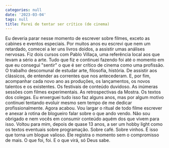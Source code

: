 ```yaml
---
categories: null
date: '2023-03-04'
tags: null
title: Parei de tentar ser crítico (de cinema)
---
```


Eu deveria parar nesse momento de escrever sobre filmes, exceto as cabines e eventos especiais. Por muitos anos eu escrevi que nem um retardado, comecei a ler uns livros doidos, a assistir umas análises nervosas. Fiz dois cursos com Pablo Villaça, uma referência local aos que levam a sério a arte. Tudo que fiz e continuei fazendo foi até o momento em que eu consegui "sentir" o que é ser crítico de cinema como uma profissão. O trabalho descomunal de estudar arte, filosofia, história. De assistir aos clássicos, de entender as correntes que nos antecederam. E, por fim, acompanhar cada novo ano as produções, os lançamentos, os novos talentos e os existentes. Os festivais de conteúdo duvidoso. As inúmeras sessões com filmes experimentais. As retrospectivas da Mostra. Os textos dos colegas. Eu enxerguei tudo isso faz alguns anos, mas por algum motivo continuei tentando evoluir mesmo sem tempo de me dedicar profissionalmente. Agora acabou. Vou largar o ritual de todo filme escrever e anexar à rotina de blogueiro falar sobre o que ando vendo. Não sou obrigado e nem vocês em consumir conteúdo aquém dos que vivem para isso. Voltou para mim, depois de quase 13 anos, a ser um hobby light como os textos eventuais sobre programação. Sobre café. Sobre vinhos. É isso que torna um blogue valioso. Ele registra o momento sem o compromisso de mais. O que foi, foi. E o que virá, só Deus sabe.